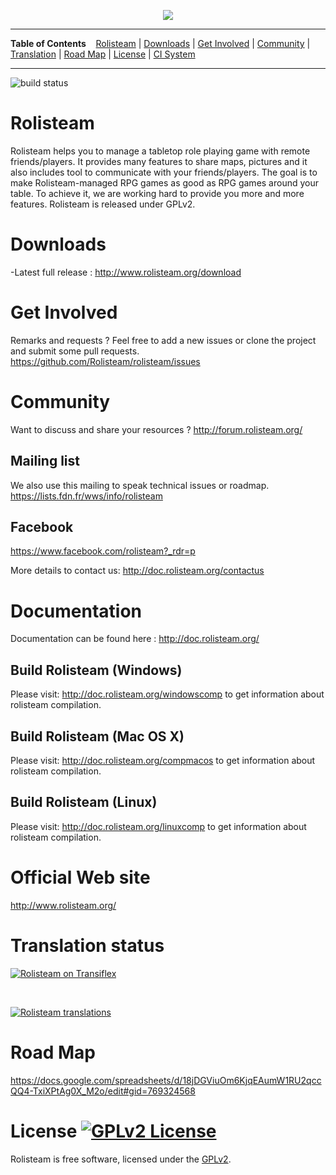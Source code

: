 <p align='center'><img src="https://raw.githubusercontent.com/Rolisteam/rolisteam/master/resources/logo/1000-rolisteam.png"/></p>

---

**Table of Contents** &nbsp;&nbsp; [Rolisteam](#rolisteam) | [Downloads](#downloads) | [Get Involved](#get-involved) | [Community](#community) | [Translation](#translation-status) | [Road Map](#road-map) | [License](#license-) | [CI System](https://travis-ci.org/Rolisteam/)

---
![build status](https://api.travis-ci.org/Rolisteam/rolisteam.svg?branch=master)

# Rolisteam

Rolisteam helps you to manage a tabletop role playing game with remote friends/players. It provides many features to share maps, pictures and it also includes tool to communicate with your friends/players. The goal is to make Rolisteam-managed RPG games as good as RPG games around your table. To achieve it, we are working hard to provide you more and more features. Rolisteam is released under GPLv2.

# Downloads

-Latest full release : http://www.rolisteam.org/download<br>



# Get Involved

Remarks and requests ?  Feel free to add a new issues or clone the project and submit some pull requests.
https://github.com/Rolisteam/rolisteam/issues

# Community

Want to discuss and share your resources ? http://forum.rolisteam.org/

## Mailing list
We also use this mailing to speak technical issues or roadmap.
https://lists.fdn.fr/wws/info/rolisteam

## Facebook
https://www.facebook.com/rolisteam?_rdr=p

More details to contact us: http://doc.rolisteam.org/contactus


# Documentation

Documentation can be found here : http://doc.rolisteam.org/

##  Build Rolisteam (Windows)
Please visit: http://doc.rolisteam.org/windowscomp
to get information about rolisteam compilation.

##  Build Rolisteam (Mac OS X)
Please visit: http://doc.rolisteam.org/compmacos
to get information about rolisteam compilation.

##  Build Rolisteam (Linux)
Please visit: http://doc.rolisteam.org/linuxcomp
to get information about rolisteam compilation.

# Official Web site

http://www.rolisteam.org/

# Translation status

[![Rolisteam on Transiflex](https://ds0k0en9abmn1.cloudfront.net/static/charts/images/tx-logo-micro.646b0065fce6.png)](https://www.transifex.com/projects/p/rolisteam/)

<br>

[![Rolisteam translations](https://www.transifex.com/projects/p/rolisteam/resource/rolisteamts/chart/image_png/)](https://www.transifex.com/projects/p/rolisteam/)

# Road Map

https://docs.google.com/spreadsheets/d/18jDGViuOm6KjqEAumW1RU2qccQQ4-TxiXPtAg0X_M2o/edit#gid=769324568


# License [![GPLv2 License](https://img.shields.io/badge/License-GPLv2-blue.svg)](https://github.com/Rolisteam/Rolisteam/blob/master/COPYING)

Rolisteam is free software, licensed under the [GPLv2](https://github.com/Rolisteam/Rolisteam/blob/master/COPYING.txt).
